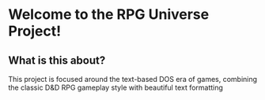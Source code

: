 # Welcome to the RPG Universe Project!

## What is this about?
This project is focused around the text-based DOS era of games, combining the classic D&D RPG gameplay style with beautiful text formatting
